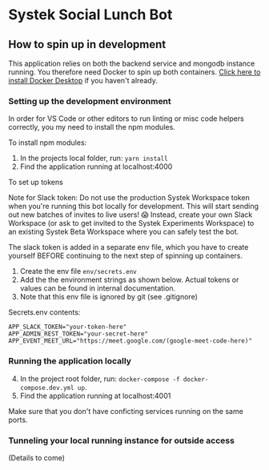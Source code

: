 # Systek Social Lunch Bot

## How to spin up in development

This application relies on both the backend service and mongodb instance running. You therefore need Docker to spin up both containers. [Click here to install Docker Desktop]("https://docs.docker.com/desktop/") if you haven't already.

### Setting up the development environment

In order for VS Code or other editors to run linting or misc code helpers correctly, you my need to install the npm modules.

To install npm modules:

1. In the projects local folder, run: `yarn install`
2. Find the application running at localhost:4000

To set up tokens

Note for Slack token: Do not use the production Systek Workspace token when you're running this bot locally for development. This will start sending out
new batches of invites to live users! 😱 Instead, create your own Slack Workspace (or ask to get invited to the Systek Experiments Workspace)
to an existing Systek Beta Workspace where you can safely test the bot.

The slack token is added in a separate env file, which you have to create yourself BEFORE continuing to the next step of spinning up containers.

1. Create the env file `env/secrets.env`
2. Add the the environment strings as shown below. Actual tokens or values can be found in internal documentation.
3. Note that this env file is ignored by git (see .gitignore)

Secrets.env contents:

```
APP_SLACK_TOKEN="your-token-here"
APP_ADMIN_REST_TOKEN="your-secret-here"
APP_EVENT_MEET_URL="https://meet.google.com/(google-meet-code-here)"
```

### Running the application locally

4. In the project root folder, run:
   `docker-compose -f docker-compose.dev.yml up`.
5. Find the application running at localhost:4001

Make sure that you don't have conficting services running on the same ports.

### Tunneling your local running instance for outside access

(Details to come)
